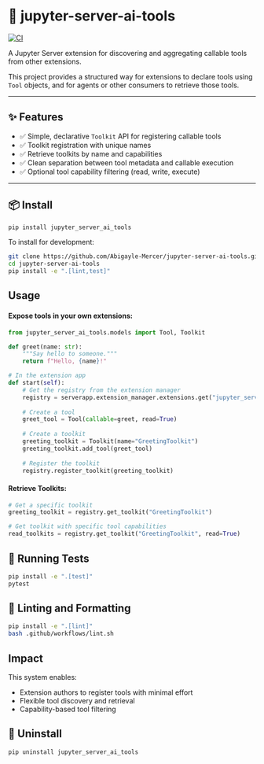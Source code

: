 # 🧠 jupyter-server-ai-tools

[![CI](https://github.com/Abigayle-Mercer/jupyter-server-ai-tools/actions/workflows/ci.yml/badge.svg)](https://github.com/Abigayle-Mercer/jupyter-server-ai-tools/actions/workflows/ci.yml)

A Jupyter Server extension for discovering and aggregating callable tools from other extensions.

This project provides a structured way for extensions to declare tools using `Tool` objects, and for agents or other consumers to retrieve those tools.

______________________________________________________________________

## ✨ Features

- ✅ Simple, declarative `Toolkit` API for registering callable tools
- ✅ Toolkit registration with unique names
- ✅ Retrieve toolkits by name and capabilities
- ✅ Clean separation between tool metadata and callable execution
- ✅ Optional tool capability filtering (read, write, execute)

______________________________________________________________________

## 📦 Install

```bash
pip install jupyter_server_ai_tools
```

To install for development:

```bash
git clone https://github.com/Abigayle-Mercer/jupyter-server-ai-tools.git
cd jupyter-server-ai-tools
pip install -e ".[lint,test]"
```

## Usage

#### Expose tools in your own extensions:

```python
from jupyter_server_ai_tools.models import Tool, Toolkit

def greet(name: str):
    """Say hello to someone."""
    return f"Hello, {name}!"

# In the extension app
def start(self):
    # Get the registry from the extension manager
    registry = serverapp.extension_manager.extensions.get("jupyter_server_ai_tools")
    
    # Create a tool
    greet_tool = Tool(callable=greet, read=True)
    
    # Create a toolkit
    greeting_toolkit = Toolkit(name="GreetingToolkit")
    greeting_toolkit.add_tool(greet_tool)
    
    # Register the toolkit
    registry.register_toolkit(greeting_toolkit)
```

#### Retrieve Toolkits:

```python
# Get a specific toolkit
greeting_toolkit = registry.get_toolkit("GreetingToolkit")

# Get toolkit with specific tool capabilities
read_toolkits = registry.get_toolkit("GreetingToolkit", read=True)
```

## 🧪 Running Tests

```bash
pip install -e ".[test]"
pytest
```

## 🧼 Linting and Formatting

```bash
pip install -e ".[lint]"
bash .github/workflows/lint.sh
```

## Impact

This system enables:

- Extension authors to register tools with minimal effort
- Flexible tool discovery and retrieval
- Capability-based tool filtering

## 🧹 Uninstall

```bash
pip uninstall jupyter_server_ai_tools
